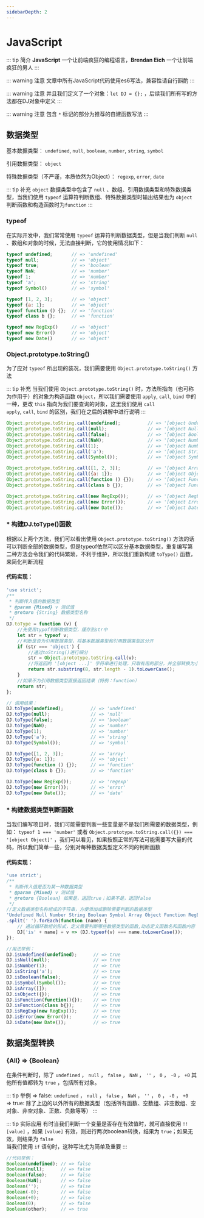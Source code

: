 ```yaml
---
sidebarDepth: 2
---
```

# JavaScript

::: tip 简介
**JavaScript** 一个让前端疯狂的编程语言，**Brendan Eich** 一个让前端疯狂的男人
:::

::: warning 注意
文章中所有JavaScript代码使用es6写法，兼容性请自行斟酌
:::

::: warning 注意
并且我们定义了一个对象：`let DJ = {};` ，后续我们所有写的方法都在DJ对象中定义
:::

::: warning 注意
包含 `*` 标记的部分为推荐的自建函数写法
:::

<!-- ## 判断数据类型 -->

## 数据类型

基本数据类型： `undefined`, `null`, `boolean`, `number`, `string`, `symbol`

引用数据类型： `object`

特殊数据类型（不严谨，本质依然为Object）： `regexp`, `error`, `date`

::: tip 补充
`object` 数据类型中包含了 `null` 、数组、引用数据类型和特殊数据类型，当我们使用 `typeof` 运算符判断数组、特殊数据类型时输出结果也为 `object`  
判断函数和构造函数时为`function`
:::

### typeof

在实际开发中，我们常常使用 `typeof` 运算符判断数据类型，但是当我们判断 `null` 、数组和对象的时候，无法直接判断，它的使用情况如下：

```javascript {2,9-12,14-16}
typeof undefined;       // => 'undefined'
typeof null;            // => 'object'
typeof true;            // => 'boolean'
typeof NaN;             // => 'number'
typeof 1;               // => 'number'
typeof 'a';             // => 'string'
typeof Symbol()         // => 'symbol'

typeof [1, 2, 3];       // => 'object'
typeof {a: 1};          // => 'object'
typeof function () {};  // => 'function'
typeof class b {};      // => 'function'

typeof new RegExp()     // => 'object'
typeof new Error()      // => 'object'
typeof new Date()       // => 'object'
```

### Object.prototype.toString()

为了应对 `typeof` 所出现的装况，我们需要使用 `Object.prototype.toString()` 方法

::: tip 补充
当我们使用 `Object.prototype.toString()` 时，方法所指向（也可称为作用于）的对象为构造函数 `Object`，所以我们需要使用 `apply`, `call`, `bind` 中的一种，更改 `this` 指向为我们要查询的对象，这里我们使用 `call`  
`apply`, `call`, `bind` 的区别，我们在之后的讲解中进行说明
:::

```javascript {9-12,14-16}
Object.prototype.toString.call(undefined);          // => '[object Undefined]'
Object.prototype.toString.call(null);               // => '[object Null]'
Object.prototype.toString.call(false);              // => '[object Boolean]'
Object.prototype.toString.call(NaN);                // => '[object Number]'
Object.prototype.toString.call(1);                  // => '[object Number]'
Object.prototype.toString.call('a');                // => '[object String]'
Object.prototype.toString.call(Symbol());           // => '[object Symbol]'

Object.prototype.toString.call([1, 2, 3]);          // => '[object Array]'
Object.prototype.toString.call({a: 1});             // => '[object Object]'
Object.prototype.toString.call(function () {});     // => '[object Function]'
Object.prototype.toString.call(class b {});         // => '[object Function]'

Object.prototype.toString.call(new RegExp());       // => '[object RegExp]'
Object.prototype.toString.call(new Error());        // => '[object Error]'
Object.prototype.toString.call(new Date());         // => '[object Date]'
```


### * 构建DJ.toType()函数

根据以上两个方法，我们可以看出使用 `Object.prototype.toString()` 方法的话可以判断全部的数据类型，但是typeof依然可以区分基本数据类型，重复编写第二种方法会令我们的代码繁琐，不利于维护，所以我们重新构建 `toType()` 函数，来简化判断流程

#### 代码实现：
```javascript
'use strict';
/**
 * 判断传入值的数据类型
 * @param {Mixed} v 测试值
 * @return {String} 数据类型名称
 */
DJ.toType = function (v) {
    //先使用typof判断数据类型，缓存到str中
    let str = typeof v;
    //判断是否为引用数据类型，将基本数据类型和引用数据类型区分开
    if (str === 'object') {
        //通过toString()进行细分
        str = Object.prototype.toString.call(v);
        //将返回的 '[object ...]' 字符串进行处理，只取有用的部分，并全部转换为小写
        return str.substring(8, str.length - 1).toLowerCase();
    }
    //如果不为引用数据类型直接返回结果（特例：function）
    return str;
};

// 调用结果： 
DJ.toType(undefined);          // => 'undefined'
DJ.toType(null);               // => 'null'
DJ.toType(false);              // => 'boolean'
DJ.toType(NaN);                // => 'number'
DJ.toType(1);                  // => 'number'
DJ.toType('a');                // => 'string'
DJ.toType(Symbol());           // => 'symbol'

DJ.toType([1, 2, 3]);          // => 'array'
DJ.toType({a: 1});             // => 'object'
DJ.toType(function () {});     // => 'function'
DJ.toType(class b {});         // => 'function'

DJ.toType(new RegExp());       // => 'regexp'
DJ.toType(new Error());        // => 'error'
DJ.toType(new Date());         // => 'date'
```

### * 构建数据类型判断函数

当我们编写项目时，我们可能需要判断一些变量是不是我们所需要的数据类型，例如： `typeof 1 === 'number'` 或者 `Object.prototype.toString.call({}) === '[object Object]'` ，我们可以看见，如果按照正常的写法可能需要写大量的代码，所以我们简单一些，分别对每种数据类型定义不同的判断函数

#### 代码实现：

```javascript
'use strict';
/**
 * 判断传入值是否为某一种数据类型
 * @param {Mixed} v 测试值
 * @return {Boolean} 如果是，返回true；如果不是，返回false
 */
//定义数据类型名称组成的字符串，方便添加或删除需要判断的数据类型
'Undefined Null Number String Boolean Symbol Array Object Function RegExp Error Date'
.split(' ').forEach(function (name) {
    // 通过循环数组的形式，定义需要判断哪些数据类型的函数,动态定义函数名和函数内容
    DJ['is' + name] = v => (DJ.typeof(v) === name.toLowerCase());
});

//用法举例：
DJ.isUndefined(undefined);      // => true
DJ.isNull(null);                // => true
DJ.isNumber(1);                 // => true
DJ.isString('a');               // => true
DJ.isBoolean(false);            // => true
DJ.isSymbol(Symbol());          // => true
DJ.isArray([]);                 // => true
DJ.isObject({});                // => true
DJ.isFunction(function(){});    // => true
DJ.isFunction(class b{});       // => true
DJ.isRegExp(new RegExp());      // => true
DJ.isError(new Error());        // => true
DJ.isDate(new Date());          // => true
```

## 数据类型转换

### {All} => {Boolean}

在条件判断时，除了 `undefined` ， `null` ， `false` ， `NaN` ， `''` ， `0` ， `-0` ， `+0` 其他所有值都转为 `true` ，包括所有对象。

::: tip 举例
=> false: `undefined` ， `null` ， `false` ， `NaN` ， `''` ， `0` ， `-0` ， `+0`  
=> true: 除了上边的以外所有的数据类型（包括所有函数、空数组、非空数组、空对象、非空对象、正数、负数等等）
:::

::: tip 实际应用
有时当我们判断一个变量是否存在有效值时，就可直接使用 `!![value]` ，如果 `[value]` 有效，则进行两次boolean转换，结果为 `true`；如果无效，则结果为 `false`  
当我们使用 `if` 语句时，这种写法尤为简单及重要
:::

```javascript {10}
//代码举例：
Boolean(undefined); // => false
Boolean(null);      // => false
Boolean(false);     // => false
Boolean(NaN);       // => false
Boolean('');        // => false
Boolean(-0);        // => false
Boolean(+0);        // => false
Boolean(0);         // => false
Boolean(other);     // => true
```

